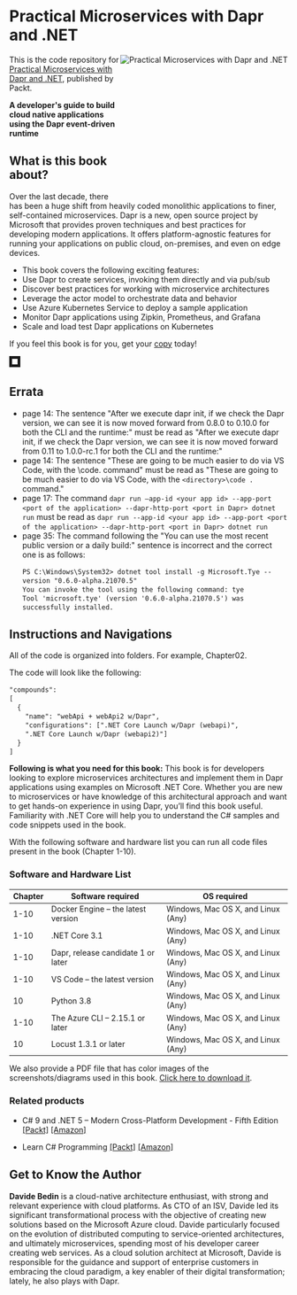 # Practical Microservices with Dapr and .NET

<a href="https://www.packtpub.com/web-development/practical-microservices-with-dapr-and-net?utm_source=github&utm_medium=repository&utm_campaign=9781800568372"><img src="https://static.packt-cdn.com/products/9781800568372/cover/smaller" alt="Practical Microservices with Dapr and .NET" height="256px" align="right"></a>

This is the code repository for [Practical Microservices with Dapr and .NET](https://www.packtpub.com/web-development/practical-microservices-with-dapr-and-net?utm_source=github&utm_medium=repository&utm_campaign=9781800568372), published by Packt.

**A developer's guide to build cloud native applications using the Dapr event-driven runtime**

## What is this book about?
Over the last decade, there has been a huge shift from heavily coded monolithic applications to finer, self-contained microservices. Dapr is a new, open source project by Microsoft that provides proven techniques and best practices for developing modern applications. It offers platform-agnostic features for running your applications on public cloud, on-premises, and even on edge devices. 

* This book covers the following exciting features:
* Use Dapr to create services, invoking them directly and via pub/sub
* Discover best practices for working with microservice architectures
* Leverage the actor model to orchestrate data and behavior
* Use Azure Kubernetes Service to deploy a sample application
* Monitor Dapr applications using Zipkin, Prometheus, and Grafana
* Scale and load test Dapr applications on Kubernetes


If you feel this book is for you, get your [copy](https://www.amazon.com/dp/1800568371) today!

<a href="https://www.packtpub.com/?utm_source=github&utm_medium=banner&utm_campaign=GitHubBanner"><img src="https://raw.githubusercontent.com/PacktPublishing/GitHub/master/GitHub.png" 
alt="https://www.packtpub.com/" border="5" /></a>

## Errata

* page 14: The sentence "After we execute dapr init, if we check the Dapr version, we can see it is now moved forward from 0.8.0 to 0.10.0 for both the CLI and the runtime:" must be read as "After we execute dapr init, if we check the Dapr version, we can see it is now moved forward from 0.11 to 1.0.0-rc.1 for both the CLI and the runtime:"
* page 14: The sentence "These are going to be much easier to do via VS Code, with the <directory>\code. command" must be read as "These are going to be much easier to do via VS Code, with the ```<directory>\code .``` command."
* page 17: The command ```dapr run –app-id <your app id> --app-port <port of the application> --dapr-http-port <port in Dapr> dotnet run``` must be read as ```dapr run --app-id <your app id> --app-port <port of the application> --dapr-http-port <port in Dapr> dotnet run```
* page 35: The command following the "You can use the most recent public version or a daily build:" sentence is incorrect and the correct one is as follows:
  ```
  PS C:\Windows\System32> dotnet tool install -g Microsoft.Tye --version "0.6.0-alpha.21070.5"
  You can invoke the tool using the following command: tye
  Tool 'microsoft.tye' (version '0.6.0-alpha.21070.5') was successfully installed.
  ```

## Instructions and Navigations
All of the code is organized into folders. For example, Chapter02.

The code will look like the following:
```
"compounds":
[
  {
    "name": "webApi + webApi2 w/Dapr",
    "configurations": [".NET Core Launch w/Dapr (webapi)",
    ".NET Core Launch w/Dapr (webapi2)"]
  }
]
```

**Following is what you need for this book:**
This book is for developers looking to explore microservices architectures and implement them in Dapr applications using examples on Microsoft .NET Core. Whether you are new to microservices or have knowledge of this architectural approach and want to get hands-on experience in using Dapr, you’ll find this book useful. Familiarity with .NET Core will help you to understand the C# samples and code snippets used in the book.

With the following software and hardware list you can run all code files present in the book (Chapter 1-10).
### Software and Hardware List
| Chapter | Software required | OS required |
| -------- | ------------------------------------ | ----------------------------------- |
| 1-10 | Docker Engine – the latest version  | Windows, Mac OS X, and Linux (Any) |
| 1-10 | .NET Core 3.1  | Windows, Mac OS X, and Linux (Any) |
| 1-10 | Dapr, release candidate 1 or later  | Windows, Mac OS X, and Linux (Any) |
| 1-10 | VS Code – the latest version  | Windows, Mac OS X, and Linux (Any) |
| 10 | Python 3.8  | Windows, Mac OS X, and Linux (Any) |
| 1-10 | The Azure CLI – 2.15.1 or later  | Windows, Mac OS X, and Linux (Any) |
| 10 | Locust 1.3.1 or later  | Windows, Mac OS X, and Linux (Any) |

We also provide a PDF file that has color images of the screenshots/diagrams used in this book. [Click here to download it](https://static.packt-cdn.com/downloads/9781800568372_ColorImages.pdf).

### Related products
* C# 9 and .NET 5 – Modern Cross-Platform Development - Fifth Edition [[Packt]](https://www.packtpub.com/product/c-9-and-net-5-modern-cross-platform-development-fifth-edition/9781800568105?utm_source=github&utm_medium=repository&utm_campaign=9781800568105) [[Amazon]](https://www.amazon.com/dp/180056810X)

* Learn C# Programming [[Packt]](packtpub.com/product/learn-c-programming/9781789805864?utm_source=github&utm_medium=repository&utm_campaign=9781789805864) [[Amazon]](https://www.amazon.com/dp/1789805864)

## Get to Know the Author
**Davide Bedin**
is a cloud-native architecture enthusiast, with strong and relevant experience with cloud platforms.
As CTO of an ISV, Davide led its significant transformational process with the objective of creating new solutions based on the Microsoft Azure cloud.
Davide particularly focused on the evolution of distributed computing to service-oriented architectures, and ultimately microservices, spending most of his developer career creating web services.
As a cloud solution architect at Microsoft, Davide is responsible for the guidance and support of enterprise customers in embracing the cloud paradigm, a key enabler of their digital transformation; lately, he also plays with Dapr.

